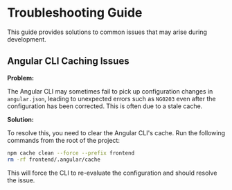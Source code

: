 # Troubleshooting Guide

This guide provides solutions to common issues that may arise during development.

## Angular CLI Caching Issues

**Problem:**

The Angular CLI may sometimes fail to pick up configuration changes in `angular.json`, leading to unexpected errors such as `NG0203` even after the configuration has been corrected. This is often due to a stale cache.

**Solution:**

To resolve this, you need to clear the Angular CLI's cache. Run the following commands from the root of the project:

```bash
npm cache clean --force --prefix frontend
rm -rf frontend/.angular/cache
```

This will force the CLI to re-evaluate the configuration and should resolve the issue.
